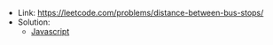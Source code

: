 - Link: https://leetcode.com/problems/distance-between-bus-stops/
- Solution:
  - [Javascript](index.js)
  <!-- - [Typescript](index.ts) -->